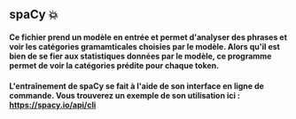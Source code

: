 ## spaCy :boom:

#### Ce fichier prend un modèle en entrée et permet d'analyser des phrases et voir les catégories gramamticales choisies par le modèle. Alors qu'il est bien de se fier aux statistiques données par le modèle, ce programme permet de voir la catégories prédite pour chaque token. 

#### L'entraînement de spaCy se fait à l'aide de son interface en ligne de commande. Vous trouverez un exemple de son utilisation ici : https://spacy.io/api/cli